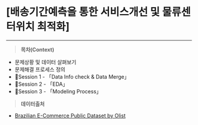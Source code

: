 # **[배송기간예측을 통한 서비스개선 및 물류센터위치 최적화]**  
---
> **목차(Context)**

* 문제상황 및 데이터 살펴보기
* 문제해결 프로세스 정의
* 🥉Session 1 - 「Data Info check & Data Merge」
* 🥈Session 2 - 「EDA」
* 🥇Session 3 - 「Modeling Process」

> **데이터출처**

* [Brazilian E-Commerce Public Dataset by Olist](https://www.kaggle.com/datasets/olistbr/brazilian-ecommerce)
